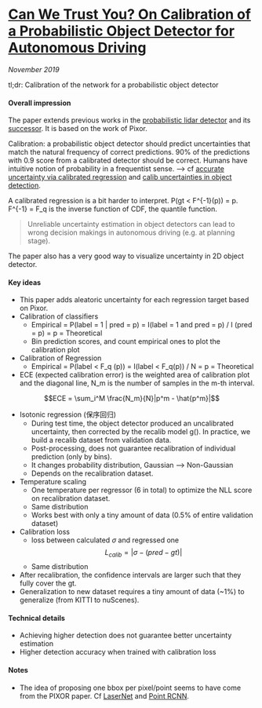 # [Can We Trust You? On Calibration of a Probabilistic Object Detector for Autonomous Driving](https://arxiv.org/abs/1909.12358)

_November 2019_

tl;dr: Calibration of the network for a probabilistic object detector

#### Overall impression
The paper extends previous works in the [probabilistic lidar detector](towards_safe_ad.md) and its [successor](towards_safe_ad2.md). It is based on the work of Pixor. 

Calibration: a probabilistic object detector should predict uncertainties that match the natural frequency of correct predictions. 90% of the predictions with 0.9 score from a calibrated detector should be correct. Humans have intuitive notion of probability in a frequentist sense. --> cf [accurate uncertainty via calibrated regression](dl_regression_calib.md) and [calib uncertainties in object detection](2dod_calib.md).

A calibrated regression is a bit harder to interpret. P(gt < F^{-1}(p)) = p. F^{-1} = F_q is the inverse function of CDF, the quantile function.

> Unreliable uncertainty estimation in object detectors can lead to wrong decision makings in autonomous driving (e.g. at planning stage).

The paper also has a very good way to visualize uncertainty in 2D object detector.

#### Key ideas
- This paper adds aleatoric uncertainty for each regression target based on Pixor. 
- Calibration of classifiers
	- Empirical = P(label = 1 | pred = p)  = I(label = 1 and pred = p) / I (pred = p) = p = Theoretical
	- Bin prediction scores, and count empirical ones to plot the calibration plot
- Calibration of Regression
	- Empirical = P(label < F_q (p)) = I(label < F_q(p)) / N = p = Theoretical
- ECE (expected calibration error) is the weighted area of calibration plot and the diagonal line, N_m is the number of samples in the m-th interval.

$$ECE = \sum_i^M \frac{N_m}{N}|p^m - \hat{p^m}|$$

- Isotonic regression (保序回归)
	- During test time, the object detector produced an uncalibrated uncertainty, then corrected by the recalib model g(). In practice, we build a recalib dataset from validation data.
	- Post-processing, does not guarantee recalibration of individual prediction (only by bins). 
	- It changes probability distribution, Gaussian --> Non-Gaussian
	- Depends on the recalibration dataset. 
- Temperature scaling
	- One temperature per regressor (6 in total) to optimize the NLL score on recalibration dataset. 
	- Same distribution
	- Works best with only a tiny amount of data (0.5% of entire validation dataset)
- Calibration loss
	- loss between calculated $\sigma$ and regressed one
	$$L_{calib} = |\sigma - (pred - gt)|$$
	- Same distribution
- After recalibration, the confidence intervals are larger such that they fully cover the gt. 
- Generalization to new dataset requires a tiny amount of data (~1%) to generalize (from KITTI to nuScenes).

#### Technical details
- Achieving higher detection does not guarantee better uncertainty estimation
- Higher detection accuracy when trained with calibration loss

#### Notes
- The idea of proposing one bbox per pixel/point seems to have come from the PIXOR paper. Cf [LaserNet](lasernet.md) and [Point RCNN](point_rcnn.md).

